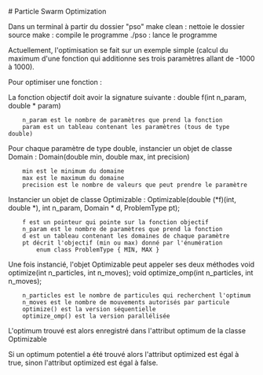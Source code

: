 # Particle Swarm Optimization

Dans un terminal à partir du dossier "pso"
		make clean	: nettoie le dossier source
		make		: compile le programme
		./pso		: lance le programme


Actuellement, l'optimisation se fait sur un exemple simple (calcul du maximum
d'une fonction qui additionne ses trois paramètres allant de -1000 à 1000).

Pour optimiser une fonction :
	
La fonction objectif doit avoir la signature suivante :
		double f(int n_param, double * param)

		n_param est le nombre de paramètres que prend la fonction
		param est un tableau contenant les paramètres (tous de type double)

Pour chaque paramètre de type double, instancier un objet de classe Domain :
		Domain(double min, double max, int precision)

		min est le minimum du domaine
		max est le maximum du domaine
		precision est le nombre de valeurs que peut prendre le paramètre

Instancier un objet de classe Optimizable :
		Optimizable(double (*f)(int, double *), int n_param, Domain * d, ProblemType pt);

		f est un pointeur qui pointe sur la fonction objectif
		n_param est le nombre de paramètres que prend la fonction
		d est un tableau contenant les domaines de chaque paramètre
		pt décrit l'objectif (min ou max) donné par l'énumération
			enum class ProblemType { MIN, MAX }

Une fois instancié, l'objet Optimizable peut appeler ses deux méthodes
		void optimize(int n_particles, int n_moves);
		void optimize_omp(int n_particles, int n_moves);

		n_particles est le nombre de particules qui recherchent l'optimum
		n_moves est le nombre de mouvements autorisés par particule
		optimize() est la version séquentielle
		optimize_omp() est la version parallélisée

L'optimum trouvé est alors enregistré dans l'attribut optimum de la classe Optimizable

Si un optimum potentiel a été trouvé alors l'attribut optimized est égal à true, sinon l'attribut optimized est égal à false.

